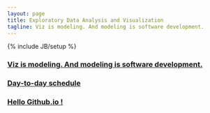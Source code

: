 ```yaml
---
layout: page
title: Exploratory Data Analysis and Visualization
tagline: Viz is modeling. And modeling is software development.
---
```

{% include JB/setup %}


### [Viz is modeling. And modeling is software development.](intro.html) ###

### [Day-to-day schedule](agenda.html) ###

### [Hello Github.io !](hello.html) ###

